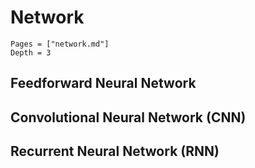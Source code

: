 # Network

```@contents
Pages = ["network.md"]
Depth = 3
```

## Feedforward Neural Network
## Convolutional Neural Network (CNN)
## Recurrent Neural Network (RNN)